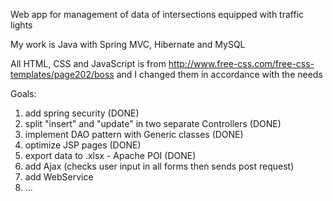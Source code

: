 Web app for management of data of intersections equipped with traffic lights

My work is Java with Spring MVC, Hibernate and MySQL

All HTML, CSS and JavaScript is from http://www.free-css.com/free-css-templates/page202/boss and I changed them in accordance with the needs

Goals:

1. add spring security (DONE)
2. split "insert" and "update" in two separate Controllers (DONE)
4. implement DAO pattern with Generic classes (DONE)
5. optimize JSP pages (DONE)
6. export data to .xlsx - Apache POI (DONE)
7. add Ajax (checks user input in all forms then sends post request) 
8. add WebService
9. ...
